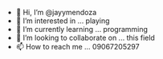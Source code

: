 - 👋 Hi, I’m @jayymendoza
- 👀 I’m interested in ... playing
- 🌱 I’m currently learning ... programming
- 💞️ I’m looking to collaborate on ... this field
- 📫 How to reach me ... 09067205297

<!---
jayymendoza/jayymendoza is a ✨ special ✨ repository because its `README.md` (this file) appears on your GitHub profile.
You can click the Preview link to take a look at your changes.
--->
